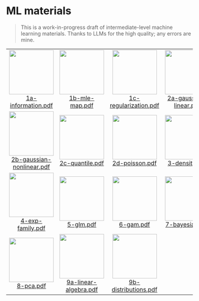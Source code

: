 # ML materials

> This is a work-in-progress draft of intermediate-level machine learning materials.
Thanks to LLMs for the high quality; any errors are mine.

<table width="100%"><tr>
<td align="center"><a href="https://vsheg.github.io/intermediate-ml/1a-information/1a-information.pdf"><img src="https://vsheg.github.io/intermediate-ml/1a-information/_cover.png" width="120"/></a><br/><a href="https://vsheg.github.io/intermediate-ml/1a-information/1a-information.pdf">1a-information.pdf</a></td>
<td align="center"><a href="https://vsheg.github.io/intermediate-ml/1b-mle-map/1b-mle-map.pdf"><img src="https://vsheg.github.io/intermediate-ml/1b-mle-map/_cover.png" width="120"/></a><br/><a href="https://vsheg.github.io/intermediate-ml/1b-mle-map/1b-mle-map.pdf">1b-mle-map.pdf</a></td>
<td align="center"><a href="https://vsheg.github.io/intermediate-ml/1c-regularization/1c-regularization.pdf"><img src="https://vsheg.github.io/intermediate-ml/1c-regularization/_cover.png" width="120"/></a><br/><a href="https://vsheg.github.io/intermediate-ml/1c-regularization/1c-regularization.pdf">1c-regularization.pdf</a></td>
<td align="center"><a href="https://vsheg.github.io/intermediate-ml/2a-gaussian-linear/2a-gaussian-linear.pdf"><img src="https://vsheg.github.io/intermediate-ml/2a-gaussian-linear/_cover.png" width="120"/></a><br/><a href="https://vsheg.github.io/intermediate-ml/2a-gaussian-linear/2a-gaussian-linear.pdf">2a-gaussian-linear.pdf</a></td>
</tr><tr>
<td align="center"><a href="https://vsheg.github.io/intermediate-ml/2b-gaussian-nonlinear/2b-gaussian-nonlinear.pdf"><img src="https://vsheg.github.io/intermediate-ml/2b-gaussian-nonlinear/_cover.png" width="120"/></a><br/><a href="https://vsheg.github.io/intermediate-ml/2b-gaussian-nonlinear/2b-gaussian-nonlinear.pdf">2b-gaussian-nonlinear.pdf</a></td>
<td align="center"><a href="https://vsheg.github.io/intermediate-ml/2c-quantile/2c-quantile.pdf"><img src="https://vsheg.github.io/intermediate-ml/2c-quantile/_cover.png" width="120"/></a><br/><a href="https://vsheg.github.io/intermediate-ml/2c-quantile/2c-quantile.pdf">2c-quantile.pdf</a></td>
<td align="center"><a href="https://vsheg.github.io/intermediate-ml/2d-poisson/2d-poisson.pdf"><img src="https://vsheg.github.io/intermediate-ml/2d-poisson/_cover.png" width="120"/></a><br/><a href="https://vsheg.github.io/intermediate-ml/2d-poisson/2d-poisson.pdf">2d-poisson.pdf</a></td>
<td align="center"><a href="https://vsheg.github.io/intermediate-ml/3-density/3-density.pdf"><img src="https://vsheg.github.io/intermediate-ml/3-density/_cover.png" width="120"/></a><br/><a href="https://vsheg.github.io/intermediate-ml/3-density/3-density.pdf">3-density.pdf</a></td>
</tr><tr>
<td align="center"><a href="https://vsheg.github.io/intermediate-ml/4-exp-family/4-exp-family.pdf"><img src="https://vsheg.github.io/intermediate-ml/4-exp-family/_cover.png" width="120"/></a><br/><a href="https://vsheg.github.io/intermediate-ml/4-exp-family/4-exp-family.pdf">4-exp-family.pdf</a></td>
<td align="center"><a href="https://vsheg.github.io/intermediate-ml/5-glm/5-glm.pdf"><img src="https://vsheg.github.io/intermediate-ml/5-glm/_cover.png" width="120"/></a><br/><a href="https://vsheg.github.io/intermediate-ml/5-glm/5-glm.pdf">5-glm.pdf</a></td>
<td align="center"><a href="https://vsheg.github.io/intermediate-ml/6-gam/6-gam.pdf"><img src="https://vsheg.github.io/intermediate-ml/6-gam/_cover.png" width="120"/></a><br/><a href="https://vsheg.github.io/intermediate-ml/6-gam/6-gam.pdf">6-gam.pdf</a></td>
<td align="center"><a href="https://vsheg.github.io/intermediate-ml/7-bayesian/7-bayesian.pdf"><img src="https://vsheg.github.io/intermediate-ml/7-bayesian/_cover.png" width="120"/></a><br/><a href="https://vsheg.github.io/intermediate-ml/7-bayesian/7-bayesian.pdf">7-bayesian.pdf</a></td>
</tr><tr>
<td align="center"><a href="https://vsheg.github.io/intermediate-ml/8-pca/8-pca.pdf"><img src="https://vsheg.github.io/intermediate-ml/8-pca/_cover.png" width="120"/></a><br/><a href="https://vsheg.github.io/intermediate-ml/8-pca/8-pca.pdf">8-pca.pdf</a></td>
<td align="center"><a href="https://vsheg.github.io/intermediate-ml/9a-linear-algebra/9a-linear-algebra.pdf"><img src="https://vsheg.github.io/intermediate-ml/9a-linear-algebra/_cover.png" width="120"/></a><br/><a href="https://vsheg.github.io/intermediate-ml/9a-linear-algebra/9a-linear-algebra.pdf">9a-linear-algebra.pdf</a></td>
<td align="center"><a href="https://vsheg.github.io/intermediate-ml/9b-distributions/9b-distributions.pdf"><img src="https://vsheg.github.io/intermediate-ml/9b-distributions/_cover.png" width="120"/></a><br/><a href="https://vsheg.github.io/intermediate-ml/9b-distributions/9b-distributions.pdf">9b-distributions.pdf</a></td>
</tr></table>
